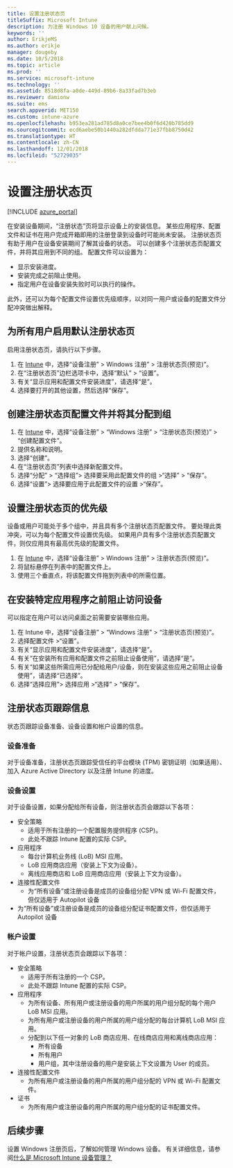 ```yaml
---
title: 设置注册状态页
titleSuffix: Microsoft Intune
description: 为注册 Windows 10 设备的用户献上问候。
keywords: ''
author: ErikjeMS
ms.author: erikje
manager: dougeby
ms.date: 10/5/2018
ms.topic: article
ms.prod: ''
ms.service: microsoft-intune
ms.technology: ''
ms.assetid: 8518d8fa-a0de-449d-89b6-8a33fad7b3eb
ms.reviewer: damionw
ms.suite: ems
search.appverid: MET150
ms.custom: intune-azure
ms.openlocfilehash: b953ea281ad785d8a0ce7bee4b0f6d420b785dd9
ms.sourcegitcommit: ecd6aebe50b1440a282dfdda771e37fbb8750d42
ms.translationtype: HT
ms.contentlocale: zh-CN
ms.lasthandoff: 12/01/2018
ms.locfileid: "52729035"
---
```

# <a name="set-up-an-enrollment-status-page"></a>设置注册状态页
 
[!INCLUDE [azure_portal](./includes/azure_portal.md)]
 
在安装设备期间，“注册状态”页将显示设备上的安装信息。 某些应用程序、配置文件和证书在用户完成开箱即用的注册登录到设备时可能尚未安装。 注册状态页有助于用户在设备安装期间了解其设备的状态。 可以创建多个注册状态页配置文件，并将其应用到不同的组。 配置文件可以设置为：
- 显示安装进度。
- 安装完成之前阻止使用。
- 指定用户在设备安装失败时可以执行的操作。

此外，还可以为每个配置文件设置优先级顺序，以对同一用户或设备的配置文件分配冲突做出解释。

 
## <a name="turn-on-default-enrollment-status-page-for-all-users"></a>为所有用户启用默认注册状态页

启用注册状态页，请执行以下步骤。
 
1. 在 [Intune](https://aka.ms/intuneportal) 中，选择“设备注册” > Windows 注册” > 注册状态页(预览)”。
2. 在“注册状态页”边栏选项卡中，选择“默认” > “设置”。
3. 有关“显示应用和配置文件安装进度”，请选择“是”。
4. 选择要打开的其他设置，然后选择“保存”。

## <a name="create-enrollment-status-page-profile-and-assign-to-a-group"></a>创建注册状态页配置文件并将其分配到组

1. 在 [Intune](https://aka.ms/intuneportal) 中，选择“设备注册” > “Windows 注册” > “注册状态页(预览)” > “创建配置文件”。
2. 提供名称和说明。
3. 选择“创建”。
4. 在“注册状态页”列表中选择新配置文件。
5. 选择“分配” > “选择组”> 选择要采用此配置文件的组 >“选择” > “保存”。
6. 选择“设置”> 选择要应用于此配置文件的设置 >“保存”。

## <a name="set-the-enrollment-status-page-priority"></a>设置注册状态页的优先级

设备或用户可能处于多个组中，并且具有多个注册状态页配置文件。 要处理此类冲突，可以为每个配置文件设置优先级。 如果用户具有多个注册状态页配置文件，则仅应用具有最高优先级的配置文件。

1. 在 [Intune](https://aka.ms/intuneportal) 中，选择“设备注册” > Windows 注册” > 注册状态页(预览)”。
2. 将鼠标悬停在列表中的配置文件上。
3. 使用三个垂直点，将该配置文件拖到列表中的所需位置。

## <a name="block-access-to-a-device-until-a-specific-application-is-installed"></a>在安装特定应用程序之前阻止访问设备

可以指定在用户可以访问桌面之前需要安装哪些应用。

1. 在 Intune 中，选择“设备注册” > “Windows 注册” > “注册状态页(预览)”。
2. 选择配置文件 >“设置”。
3. 有关“显示应用和配置文件安装进度”，请选择“是”。
4. 有关“在安装所有应用和配置文件之前阻止设备使用”，请选择“是”。
5. 有关“如果这些所需应用已分配给用户/设备，则在安装这些应用之前阻止设备使用”，请选择“已选择”。
 6. 选择“选择应用”> 选择应用 >“选择” > “保存”。

## <a name="enrollment-status-page-tracking-information"></a>注册状态页跟踪信息

状态页跟踪设备准备、设备设置和帐户设置的信息。

### <a name="device-preparation"></a>设备准备

对于设备准备，注册状态页跟踪受信任的平台模块 (TPM) 密钥证明（如果适用）、加入 Azure Active Directory 以及注册 Intune 的进度。

### <a name="device-setup"></a>设备设置

对于设备设置，如果分配给所有设备，则注册状态页会跟踪以下各项：
- 安全策略
    - 适用于所有注册的一个配置服务提供程序 (CSP)。
    - 此处不跟踪 Intune 配置的实际 CSP。
- 应用程序
    - 每台计算机业务线 (LoB) MSI 应用。
    - LoB 应用商店应用（安装上下文为设备）。
    - 离线应用商店和 LoB 应用商店应用（安装上下文为设备）。
- 连接性配置文件
    - 为“所有设备”或注册设备是成员的设备组分配 VPN 或 Wi-Fi 配置文件，但仅适用于 Autopilot 设备
- 为“所有设备”或注册设备是成员的设备组分配证书配置文件，但仅适用于 Autopilot 设备

### <a name="account-setup"></a>帐户设置
对于帐户设置，注册状态页会跟踪以下各项：
- 安全策略
    - 适用于所有注册的一个 CSP。
    - 此处不跟踪 Intune 配置的实际 CSP。
- 应用程序
    - 为所有设备、所有用户或注册设备的用户所属的用户组分配的每个用户 LoB MSI 应用。
    - 为所有用户或注册设备的用户所属的用户组分配的每台计算机 LoB MSI 应用。
    - 分配到以下任一对象的 LoB 商店应用、在线商店应用和离线商店应用：
        - 所有设备
        - 所有用户
        - 用户组，其中注册设备的用户是安装上下文设置为 User 的成员。
- 连接性配置文件
    - 为所有用户或注册设备的用户所属的用户组分配的 VPN 或 Wi-Fi 配置文件。
- 证书
    - 为所有用户或注册设备的用户所属的用户组分配的证书配置文件。

## <a name="next-steps"></a>后续步骤
设置 Windows 注册页后，了解如何管理 Windows 设备。 有关详细信息，请参阅[什么是 Microsoft Intune 设备管理？](https://docs.microsoft.com/intune/device-management)
